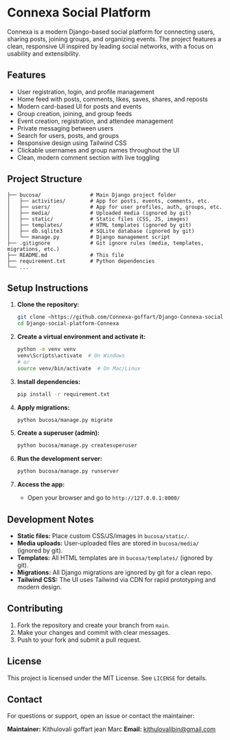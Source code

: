 # Connexa Social Platform

Connexa is a modern Django-based social platform for connecting users, sharing posts, joining groups, and organizing events. The project features a clean, responsive UI inspired by leading social networks, with a focus on usability and extensibility.

## Features

- User registration, login, and profile management
- Home feed with posts, comments, likes, saves, shares, and reposts
- Modern card-based UI for posts and events
- Group creation, joining, and group feeds
- Event creation, registration, and attendee management
- Private messaging between users
- Search for users, posts, and groups
- Responsive design using Tailwind CSS
- Clickable usernames and group names throughout the UI
- Clean, modern comment section with live toggling

## Project Structure

```
├── bucosa/                # Main Django project folder
│   ├── activities/        # App for posts, events, comments, etc.
│   ├── users/             # App for user profiles, auth, groups, etc.
│   ├── media/             # Uploaded media (ignored by git)
│   ├── static/            # Static files (CSS, JS, images)
│   ├── templates/         # HTML templates (ignored by git)
│   ├── db.sqlite3         # SQLite database (ignored by git)
│   └── manage.py          # Django management script
├── .gitignore             # Git ignore rules (media, templates, migrations, etc.)
├── README.md              # This file
├── requirement.txt        # Python dependencies
└── ...
```

## Setup Instructions

1. **Clone the repository:**
   ```sh
   git clone <https://github.com/Connexa-goffart/Django-Connexa-social-platform.git>
   cd Django-social-platform-Connexa
   ```

2. **Create a virtual environment and activate it:**
   ```sh
   python -m venv venv
   venv\Scripts\activate  # On Windows
   # or
   source venv/bin/activate  # On Mac/Linux
   ```

3. **Install dependencies:**
   ```sh
   pip install -r requirement.txt
   ```

4. **Apply migrations:**
   ```sh
   python bucosa/manage.py migrate
   ```

5. **Create a superuser (admin):**
   ```sh
   python bucosa/manage.py createsuperuser
   ```

6. **Run the development server:**
   ```sh
   python bucosa/manage.py runserver
   ```

7. **Access the app:**
   - Open your browser and go to `http://127.0.0.1:8000/`

## Development Notes

- **Static files:** Place custom CSS/JS/images in `bucosa/static/`.
- **Media uploads:** User-uploaded files are stored in `bucosa/media/` (ignored by git).
- **Templates:** All HTML templates are in `bucosa/templates/` (ignored by git).
- **Migrations:** All Django migrations are ignored by git for a clean repo.
- **Tailwind CSS:** The UI uses Tailwind via CDN for rapid prototyping and modern design.

## Contributing

1. Fork the repository and create your branch from `main`.
2. Make your changes and commit with clear messages.
3. Push to your fork and submit a pull request.

## License

This project is licensed under the MIT License. See `LICENSE` for details.

## Contact

For questions or support, open an issue or contact the maintainer:

**Maintainer:** Kithulovali goffart  jean Marc 
**Email:** kithulovalibin@gmail.com
